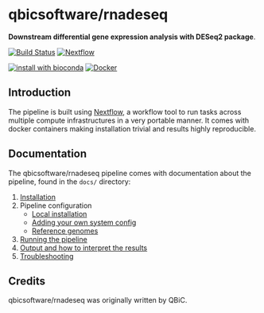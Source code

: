 # qbicsoftware/rnadeseq

**Downstream differential gene expression analysis with DESeq2 package**.

[![Build Status](https://travis-ci.com/qbicsoftware/rnadeseq.svg?branch=master)](https://travis-ci.com/qbicsoftware/rnadeseq)
[![Nextflow](https://img.shields.io/badge/nextflow-%E2%89%A50.32.0-brightgreen.svg)](https://www.nextflow.io/)

[![install with bioconda](https://img.shields.io/badge/install%20with-bioconda-brightgreen.svg)](http://bioconda.github.io/)
[![Docker](https://img.shields.io/docker/automated/qbicsoftware/rnadeseq.svg)](https://hub.docker.com/r/qbicsoftware/rnadeseq)

## Introduction
The pipeline is built using [Nextflow](https://www.nextflow.io), a workflow tool to run tasks across multiple compute infrastructures in a very portable manner. It comes with docker containers making installation trivial and results highly reproducible.


## Documentation
The qbicsoftware/rnadeseq pipeline comes with documentation about the pipeline, found in the `docs/` directory:

1. [Installation](https://nf-co.re/usage/installation)
2. Pipeline configuration
    * [Local installation](https://nf-co.re/usage/local_installation)
    * [Adding your own system config](https://nf-co.re/usage/adding_own_config)
    * [Reference genomes](https://nf-co.re/usage/reference_genomes)
3. [Running the pipeline](docs/usage.md)
4. [Output and how to interpret the results](docs/output.md)
5. [Troubleshooting](https://nf-co.re/usage/troubleshooting)

<!-- TODO qbicsoftware: Add a brief overview of what the pipeline does and how it works -->

## Credits
qbicsoftware/rnadeseq was originally written by QBiC.
